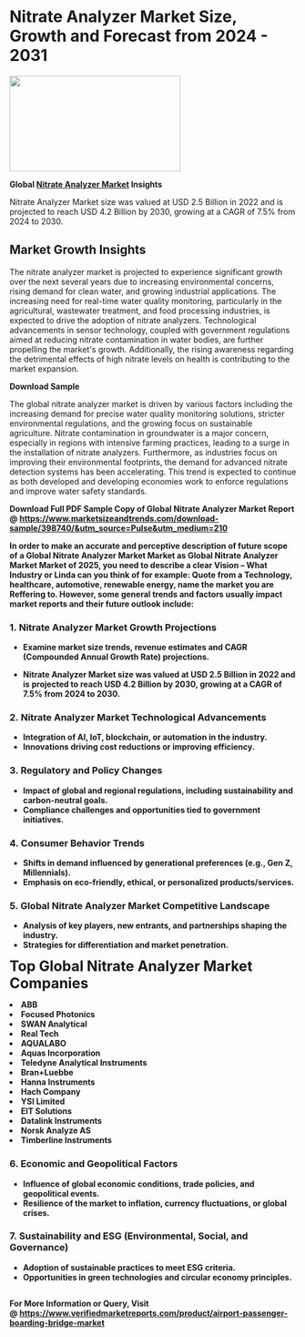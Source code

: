 <H1>Nitrate Analyzer Market Size, Growth and Forecast from 2024 - 2031</H1><img class="aligncenter size-medium wp-image-584254" src="https://thirdeyenews.in/wp-content/uploads/2024/09/Global-Market-Research-300x168.jpeg" alt="" width="300" height="168" /><p><strong>Global&nbsp;<a href="https://www.marketsizeandtrends.com/download-sample/398740/&amp;utm_source=Pulse&amp;utm_medium=210">Nitrate Analyzer Market</a> Insights</strong></p><p>Nitrate Analyzer Market size was valued at USD 2.5 Billion in 2022 and is projected to reach USD 4.2 Billion by 2030, growing at a CAGR of 7.5% from 2024 to 2030.</p><p><h2>Market Growth Insights</h2> The nitrate analyzer market is projected to experience significant growth over the next several years due to increasing environmental concerns, rising demand for clean water, and growing industrial applications. The increasing need for real-time water quality monitoring, particularly in the agricultural, wastewater treatment, and food processing industries, is expected to drive the adoption of nitrate analyzers. Technological advancements in sensor technology, coupled with government regulations aimed at reducing nitrate contamination in water bodies, are further propelling the market's growth. Additionally, the rising awareness regarding the detrimental effects of high nitrate levels on health is contributing to the market expansion. <p><strong>Download Sample</strong></p> <p>The global nitrate analyzer market is driven by various factors including the increasing demand for precise water quality monitoring solutions, stricter environmental regulations, and the growing focus on sustainable agriculture. Nitrate contamination in groundwater is a major concern, especially in regions with intensive farming practices, leading to a surge in the installation of nitrate analyzers. Furthermore, as industries focus on improving their environmental footprints, the demand for advanced nitrate detection systems has been accelerating. This trend is expected to continue as both developed and developing economies work to enforce regulations and improve water safety standards.</p> <p><strong></p><p><span class=""><strong>Download Full PDF Sample Copy of Global Nitrate Analyzer Market Report</strong> @ <a href="https://www.marketsizeandtrends.com/download-sample/398740/&amp;utm_source=Pulse&amp;utm_medium=210" target="_blank">https://www.marketsizeandtrends.com/download-sample/398740/&amp;utm_source=Pulse&amp;utm_medium=210</a></span></p><p>In order to make an accurate and perceptive description of future scope of a Global&nbsp;Nitrate Analyzer Market Market as Global&nbsp;Nitrate Analyzer Market Market of 2025, you need to describe a clear Vision &ndash; What Industry or Linda can you think of for example: Quote from a Technology, healthcare, automotive, renewable energy, name the market you are Reffering to. However, some general trends and factors usually impact market reports and their future outlook include:</p><h3>1.&nbsp;<strong>Nitrate Analyzer Market Growth Projections</strong></h3><ul><li>Examine market size trends, revenue estimates and CAGR (Compounded Annual Growth Rate) projections.</li><li><p>Nitrate Analyzer Market size was valued at USD 2.5 Billion in 2022 and is projected to reach USD 4.2 Billion by 2030, growing at a CAGR of 7.5% from 2024 to 2030.</p></li></ul><h3>2.&nbsp;<strong>Nitrate Analyzer Market Technological Advancements</strong></h3><ul><li>Integration of AI, IoT, blockchain, or automation in the industry.</li><li>Innovations driving cost reductions or improving efficiency.</li></ul><h3>3.&nbsp;<strong>Regulatory and Policy Changes</strong></h3><ul><li>Impact of global and regional regulations, including sustainability and carbon-neutral goals.</li><li>Compliance challenges and opportunities tied to government initiatives.</li></ul><h3>4.&nbsp;<strong>Consumer Behavior Trends</strong></h3><ul><li>Shifts in demand influenced by generational preferences (e.g., Gen Z, Millennials).</li><li>Emphasis on eco-friendly, ethical, or personalized products/services.</li></ul><h3>5.&nbsp;<strong>Global Nitrate Analyzer Market Competitive Landscape</strong></h3><ul><li>Analysis of key players, new entrants, and partnerships shaping the industry.</li><li>Strategies for differentiation and market penetration.</li></ul><p data-pm-slice="1 1 []"><span style="color: inherit; font-family: inherit; font-size: 25px;">Top Global Nitrate Analyzer Market Companies</span></p><div class="" data-test-id=""><p><li>ABB</li><li> Focused Photonics</li><li> SWAN Analytical</li><li> Real Tech</li><li> AQUALABO</li><li> Aquas Incorporation</li><li> Teledyne Analytical Instruments</li><li> Bran+Luebbe</li><li> Hanna Instruments</li><li> Hach Company</li><li> YSI Limited</li><li> EIT Solutions</li><li> Datalink Instruments</li><li> Norsk Analyze AS</li><li> Timberline Instruments</li></p></div><h3>6.&nbsp;<strong>Economic and Geopolitical Factors</strong></h3><ul><li>Influence of global economic conditions, trade policies, and geopolitical events.</li><li>Resilience of the market to inflation, currency fluctuations, or global crises.</li></ul><h3>7.&nbsp;<strong>Sustainability and ESG (Environmental, Social, and Governance)</strong></h3><ul><li>Adoption of sustainable practices to meet ESG criteria.</li><li>Opportunities in green technologies and circular economy principles.</li></ul><h2><strong style="font-size: 14px;">For More Information or Query, Visit @&nbsp;</strong><a style="background-color: #ffffff; font-size: 14px;" href="https://www.marketsizeandtrends.com/report/nitrate-analyzer-market/" target="_blank">https://www.verifiedmarketreports.com/product/airport-passenger-boarding-bridge-market</a></h2>
